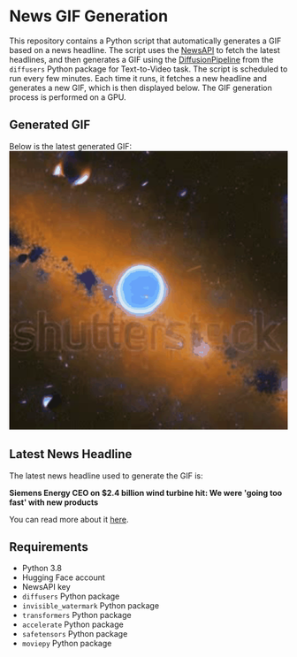 # News GIF Generation
This repository contains a Python script that automatically generates a GIF based on a news headline. The script uses the [NewsAPI](https://newsapi.org/) to fetch the latest headlines, and then generates a GIF using the [DiffusionPipeline](https://github.com/huggingface/diffusers) from the `diffusers` Python package for Text-to-Video task.
The script is scheduled to run every few minutes. Each time it runs, it fetches a new headline and generates a new GIF, which is then displayed below. The GIF generation process is performed on a GPU.

## Generated GIF
Below is the latest generated GIF:
![Generated GIF](output.gif?raw=true&v=1691500254)

## Latest News Headline
The latest news headline used to generate the GIF is:

**Siemens Energy CEO on $2.4 billion wind turbine hit: We were 'going too fast' with new products**

You can read more about it [here](https://www.cnbc.com/2023/08/07/siemens-energy-books-2point4-billion-wind-turbine-hit-in-q3-2023-results.html).

## Requirements
- Python 3.8
- Hugging Face account
- NewsAPI key
- `diffusers` Python package
- `invisible_watermark` Python package
- `transformers` Python package
- `accelerate` Python package
- `safetensors` Python package
- `moviepy` Python package
